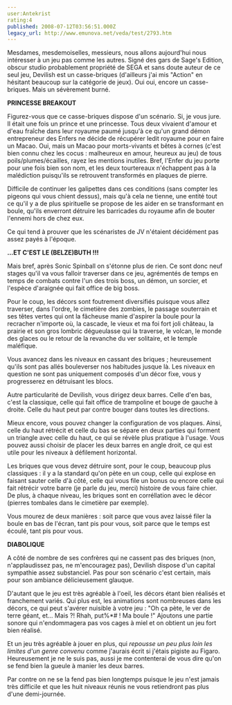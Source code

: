 ```yaml
---
user:Antekrist
rating:4
published: 2008-07-12T03:56:51.000Z
legacy_url: http://www.emunova.net/veda/test/2793.htm
---
```

Mesdames, mesdemoiselles, messieurs, nous allons aujourd'hui nous intéresser à un jeu pas comme les autres. Signé des gars de Sage's Edition, obscur studio probablement propriété de SEGA et sans doute auteur de ce seul jeu, Devilish est un casse-briques (d'ailleurs j'ai mis "Action" en hésitant beaucoup sur la catégorie de jeux). Oui oui, encore un casse-briques. Mais un sévèrement burné.  

  

**PRINCESSE BREAKOUT**  

Figurez-vous que ce casse-briques dispose d'un scénario. Si, je vous jure. Il était une fois un prince et une princesse. Tous deux vivaient d'amour et d'eau fraîche dans leur royaume paumé jusqu'à ce qu'un grand démon entrepreneur des Enfers ne décide de récupérer ledit royaume pour en faire un Macao. Oui, mais un Macao pour morts-vivants et bêtes à cornes (c'est bien connu chez les cocus : malheureux en amour, heureux au jeu) de tous poils/plumes/écailles, rayez les mentions inutiles. Bref, l'Enfer du jeu porte pour une fois bien son nom, et les deux tourtereaux n'échappent pas à la malédiction puisqu'ils se retrouvent transformés en plaques de pierre.  

Difficile de continuer les galipettes dans ces conditions (sans compter les pigeons qui vous chient dessus), mais qu'à cela ne tienne, une entité tout ce qu'il y a de plus spirituelle se propose de les aider en se transformant en boule, qu'ils enverront détruire les barricades du royaume afin de bouter l'ennemi hors de chez eux.  

Ce qui tend à prouver que les scénaristes de JV n'étaient décidément pas assez payés à l'époque.  

  

**...ET C'EST LE (BELZE)BUTH !!!**  

Mais bref, après Sonic Spinball on s'étonne plus de rien. Ce sont donc neuf stages qu'il va vous falloir traverser dans ce jeu, agrémentés de temps en temps de combats contre l'un des trois boss, un démon, un sorcier, et l'espèce d'araignée qui fait office de big boss.  

Pour le coup, les décors sont foutrement diversifiés puisque vous allez traverser, dans l'ordre, le cimetière des zombies, le passage souterrain et ses têtes vertes qui ont la fâcheuse manie d'aspirer la boule pour la recracher n'importe où, la cascade, le vieux et ma foi fort joli château, la prairie et son gros lombric dégueulasse qui la traverse, le volcan, le monde des glaces ou le retour de la revanche du ver solitaire, et le temple maléfique.  

Vous avancez dans les niveaux en cassant des briques ; heureusement qu'ils sont pas allés bouleverser nos habitudes jusque là. Les niveaux en question ne sont pas uniquement composés d'un décor fixe, vous y progresserez en détruisant les blocs.  

Autre particularité de Devilish, vous dirigez deux barres. Celle d'en bas, c'est la classique, celle qui fait office de trampoline et bouge de gauche à droite. Celle du haut peut par contre bouger dans toutes les directions.  

Mieux encore, vous pouvez changer la configuration de vos plaques. Ainsi, celle du haut rétrécit et celle du bas se sépare en deux parties qui forment un triangle avec celle du haut, ce qui se révèle plus pratique à l'usage. Vous pouvez aussi choisir de placer les deux barres en angle droit, ce qui est utile pour les niveaux à défilement horizontal.  

Les briques que vous devez détruire sont, pour le coup, beaucoup plus classiques : il y a la standard qu'on pète en un coup, celle qui explose en faisant sauter celle d'à côté, celle qui vous file un bonus ou encore celle qui fait rétrécir votre barre (je parle du jeu, merci) histoire de vous faire chier. De plus, à chaque niveau, les briques sont en corréllation avec le décor (pierres tombales dans le cimetière par exemple).  

Vous mourez de deux manières : soit parce que vous avez laissé filer la boule en bas de l'écran, tant pis pour vous, soit parce que le temps est écoulé, tant pis pour vous.  

  

**DIABOLIQUE**  

A côté de nombre de ses confrères qui ne cassent pas des briques (non, n'applaudissez pas, ne m'encouragez pas), Devilish dispose d'un capital sympathie assez substanciel. Pas pour son scénario c'est certain, mais pour son ambiance délicieusement glauque.  

D'autant que le jeu est très agréable à l'oeil, les décors étant bien réalisés et franchement variés. Qui plus est, les animations sont nombreuses dans les décors, ce qui peut s'avérer nuisible à votre jeu : "Oh ça pète, le ver de terre géant, et... Mais ?! Rhah, put%\*\# ! Ma boule !" Ajoutons une partie sonore qui n'endommagera pas vos cages à miel et on obtient un jeu fort bien réalisé.  

Et un jeu très agréable à jouer en plus, qui _repousse un peu plus loin les limites d'un genre convenu_ comme j'aurais écrit si j'étais pigiste au Figaro. Heureusement je ne le suis pas, aussi je me contenterai de vous dire qu'on se fend bien la gueule à manier les deux barres.  

Par contre on ne se la fend pas bien longtemps puisque le jeu n'est jamais très difficile et que les huit niveaux réunis ne vous retiendront pas plus d'une demi-journée.